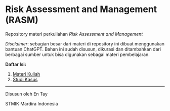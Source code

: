 # Risk Assessment and Management (RASM)

Repository materi perkuliahan _Risk Assessment and Management_

_Disclaimer_: sebagian besar dari materi di repository ini dibuat menggunakan bantuan ChatGPT. Bahan ini sudah disusun, dikurasi dan ditambahkan dari berbagai sumber untuk bisa digunakan sebagai materi pembelajaran.

**Daftar Isi:**
1. [Materi Kuliah](docs/README.md)
2. [Studi Kasus](case/README.md)

---
Disusun oleh En Tay

STMIK Mardira Indonesia